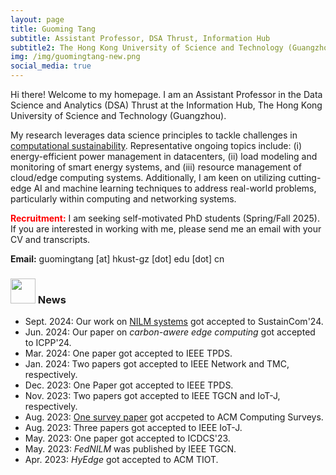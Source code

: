 ```yaml
---
layout: page
title: Guoming Tang
subtitle: Assistant Professor, DSA Thrust, Information Hub
subtitle2: The Hong Kong University of Science and Technology (Guangzhou)
img: /img/guomingtang-new.png
social_media: true
---
```


Hi there! Welcome to my homepage. I am an Assistant Professor in the Data Science and Analytics (DSA) Thrust at the Information Hub, The Hong Kong University of Science and Technology (Guangzhou).

My research leverages data science principles to tackle challenges in <a href="https://en.wikipedia.org/wiki/Computational_sustainability" target="_blank">computational sustainability</a>. Representative ongoing topics include: (i) energy-efficient power management in datacenters, (ii) load modeling and monitoring of smart energy systems, and (iii) resource management of cloud/edge computing systems.
Additionally, I am keen on utilizing cutting-edge AI and machine learning techniques to address real-world problems, particularly within computing and networking systems.

<span style="color:red">**Recruitment:**</span> I am seeking self-motivated PhD students (Spring/Fall 2025). If you are interested in working with me, please send me an email with your CV and transcripts. 

**Email:** guomingtang [at] hkust-gz [dot] edu [dot] cn

### <img src="../img/news.png" height="40px"> News

- Sept. 2024: Our work on <a href="http://arxiv.org/abs/2409.14821" target="_blank">NILM systems</a> got accepted to SustainCom'24.
- Jun. 2024: Our paper on *carbon-awere edge computing* got accepted to ICPP'24.
- Mar. 2024: One paper got accepted to IEEE TPDS.
- Jan. 2024: Two papers got accepted to IEEE Network and TMC, respectively.
- Dec. 2023: One Paper got accepted to IEEE TPDS.
- Nov. 2023: Two papers got accepted to IEEE TGCN and IoT-J, respectively.
- Aug. 2023: <a href="https://dl.acm.org/doi/epdf/10.1145/3617589" target="_blank">One survey paper</a> got accpeted to ACM Computing Surveys.
- Aug. 2023: Three papers got accepted to IEEE IoT-J.
- May. 2023: One paper got accepted to ICDCS'23.
- May. 2023: _FedNILM_ was published by IEEE TGCN.
- Apr. 2023: _HyEdge_ got accepted to ACM TIOT.

